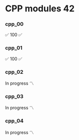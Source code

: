 # CPP modules 42

### cpp_00
✅ 100 ✅

### cpp_01
✅ 100 ✅

### cpp_02
In progress 〽️

### cpp_03
In progress 〽️

### cpp_04
In progress 〽️
